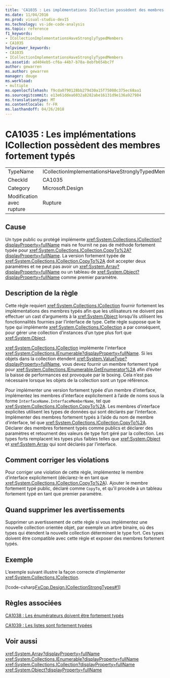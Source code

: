 ```yaml
---
title: 'CA1035 : Les implémentations ICollection possèdent des membres fortement typés'
ms.date: 11/04/2016
ms.prod: visual-studio-dev15
ms.technology: vs-ide-code-analysis
ms.topic: reference
f1_keywords:
- ICollectionImplementationsHaveStronglyTypedMembers
- CA1035
helpviewer_keywords:
- CA1035
- ICollectionImplementationsHaveStronglyTypedMembers
ms.assetid: ad404eb5-cf6a-44b7-b78a-8ebfb654bc7f
author: gewarren
ms.author: gewarren
manager: douge
ms.workload:
- multiple
ms.openlocfilehash: f9cda0790128bb279d30a15f75080c375ec68aa1
ms.sourcegitcommit: e13e61ddea6032a8282abe16131d9e136a927984
ms.translationtype: MT
ms.contentlocale: fr-FR
ms.lasthandoff: 04/26/2018
---
```

# <a name="ca1035-icollection-implementations-have-strongly-typed-members"></a>CA1035 : Les implémentations ICollection possèdent des membres fortement typés
|||
|-|-|
|TypeName|ICollectionImplementationsHaveStronglyTypedMembers|
|CheckId|CA1035|
|Category|Microsoft.Design|
|Modification avec rupture|Rupture|

## <a name="cause"></a>Cause
 Un type public ou protégé implémente <xref:System.Collections.ICollection?displayProperty=fullName> mais ne fournit ne pas de méthode fortement typée pour <xref:System.Collections.ICollection.CopyTo%2A?displayProperty=fullName>. La version fortement typée de <xref:System.Collections.ICollection.CopyTo%2A> doit accepter deux paramètres et ne peut pas avoir un <xref:System.Array?displayProperty=fullName> ou un tableau de <xref:System.Object?displayProperty=fullName> comme premier paramètre.

## <a name="rule-description"></a>Description de la règle
 Cette règle requiert <xref:System.Collections.ICollection> fournir fortement les implémentations des membres typés afin que les utilisateurs ne doivent pas effectuer un cast d’arguments à la <xref:System.Object> lorsqu’ils utilisent les fonctionnalités fournies par l’interface de type. Cette règle suppose que le type qui implémente <xref:System.Collections.ICollection> a par conséquent, pour gérer une collection d’instances d’un type plus fort que <xref:System.Object>.

 <xref:System.Collections.ICollection> implémente l'interface <xref:System.Collections.IEnumerable?displayProperty=fullName>. Si les objets dans la collection étendent <xref:System.ValueType?displayProperty=fullName>, vous devez fournir un membre fortement typé pour <xref:System.Collections.IEnumerable.GetEnumerator%2A> afin d’éviter la baisse de performances est provoquée par le boxing. Cela n’est pas nécessaire lorsque les objets de la collection sont un type référence.

 Pour implémenter une version fortement typée d’un membre d’interface, implémentez les membres d’interface explicitement à l’aide de noms sous la forme `InterfaceName.InterfaceMemberName`, tel que <xref:System.Collections.ICollection.CopyTo%2A>. Les membres d’interface explicites utilisent les types de données qui sont déclarés par l’interface. Implémenter des membres fortement typés à l’aide du nom de membre d’interface, tel que <xref:System.Collections.ICollection.CopyTo%2A>. Déclarer des membres fortement typés comme publics et déclarer des paramètres et retournent des valeurs de type fort géré par la collection. Les types forts remplacent les types plus faibles telles que <xref:System.Object> et <xref:System.Array> qui sont déclarés par l’interface.

## <a name="how-to-fix-violations"></a>Comment corriger les violations
 Pour corriger une violation de cette règle, implémentez le membre d’interface explicitement (déclarez-le en tant que <xref:System.Collections.ICollection.CopyTo%2A>). Ajouter le membre fortement typé public, déclaré comme `CopyTo`, et qu’il procède à un tableau fortement typé en tant que premier paramètre.

## <a name="when-to-suppress-warnings"></a>Quand supprimer les avertissements
 Supprimer un avertissement de cette règle si vous implémentez une nouvelle collection orientée objet, par exemple un arbre binaire, où des types qui étendent la nouvelle collection déterminent le type fort. Ces types doivent être compatible avec cette règle et exposer des membres fortement typés.

## <a name="example"></a>Exemple
 L’exemple suivant illustre la façon correcte d’implémenter <xref:System.Collections.ICollection>.

 [!code-csharp[FxCop.Design.ICollectionStrongTypes#1](../code-quality/codesnippet/CSharp/ca1035-icollection-implementations-have-strongly-typed-members_1.cs)]

## <a name="related-rules"></a>Règles associées
 [CA1038 : Les énumérateurs doivent être fortement typés](../code-quality/ca1038-enumerators-should-be-strongly-typed.md)

 [CA1039 : Les listes sont fortement typées](../code-quality/ca1039-lists-are-strongly-typed.md)

## <a name="see-also"></a>Voir aussi
 <xref:System.Array?displayProperty=fullName> <xref:System.Collections.IEnumerable?displayProperty=fullName> <xref:System.Collections.ICollection?displayProperty=fullName> <xref:System.Object?displayProperty=fullName>